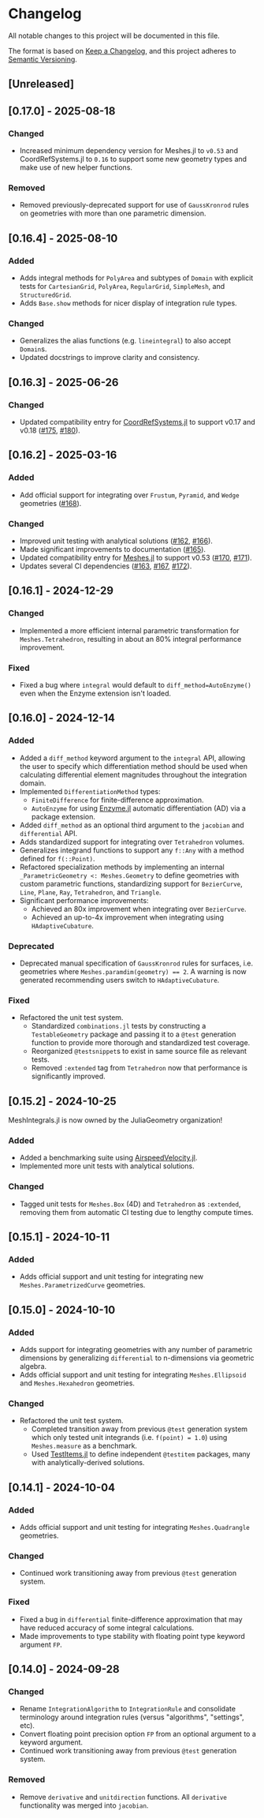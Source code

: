 # Changelog

All notable changes to this project will be documented in this file.

The format is based on [Keep a Changelog](https://keepachangelog.com/en/1.1.0/),
and this project adheres to [Semantic Versioning](https://semver.org/spec/v2.0.0.html).

## [Unreleased]


## [0.17.0] - 2025-08-18

### Changed

- Increased minimum dependency version for Meshes.jl to `v0.53` and CoordRefSystems.jl to `0.16` to support some new geometry types and make use of new helper functions.

### Removed

- Removed previously-deprecated support for use of `GaussKronrod` rules on geometries with more than one parametric dimension.


## [0.16.4] - 2025-08-10

### Added

- Adds integral methods for `PolyArea` and subtypes of `Domain` with explicit tests for `CartesianGrid`, `PolyArea`, `RegularGrid`, `SimpleMesh`, and `StructuredGrid`.
- Adds `Base.show` methods for nicer display of integration rule types.

### Changed

- Generalizes the alias functions (e.g. `lineintegral`) to also accept `Domain`s.
- Updated docstrings to improve clarity and consistency.


## [0.16.3] - 2025-06-26

### Changed

- Updated compatibility entry for [CoordRefSystems.jl](https://github.com/JuliaEarth/CoordRefSystems.jl) to support v0.17 and v0.18 ([#175](https://github.com/JuliaGeometry/MeshIntegrals.jl/pull/175), [#180](https://github.com/JuliaGeometry/MeshIntegrals.jl/pull/180)).


## [0.16.2] - 2025-03-16

### Added

- Add official support for integrating over `Frustum`, `Pyramid`, and `Wedge` geometries ([#168](https://github.com/JuliaGeometry/MeshIntegrals.jl/pull/168)).

### Changed

- Improved unit testing with analytical solutions ([#162](https://github.com/JuliaGeometry/MeshIntegrals.jl/pull/162), [#166](https://github.com/JuliaGeometry/MeshIntegrals.jl/pull/166)).
- Made significant improvements to documentation ([#165](https://github.com/JuliaGeometry/MeshIntegrals.jl/pull/165)).
- Updated compatibility entry for [Meshes.jl](https://github.com/JuliaGeometry/Meshes.jl) to support v0.53 ([#170](https://github.com/JuliaGeometry/MeshIntegrals.jl/pull/170), [#171](https://github.com/JuliaGeometry/MeshIntegrals.jl/pull/171)).
- Updates several CI dependencies ([#163](https://github.com/JuliaGeometry/MeshIntegrals.jl/pull/163), [#167](https://github.com/JuliaGeometry/MeshIntegrals.jl/pull/167), [#172](https://github.com/JuliaGeometry/MeshIntegrals.jl/pull/172)).


## [0.16.1] - 2024-12-29

### Changed

- Implemented a more efficient internal parametric transformation for `Meshes.Tetrahedron`, resulting in about an 80% integral performance improvement.

### Fixed

- Fixed a bug where `integral` would default to `diff_method=AutoEnzyme()` even when the Enzyme extension isn't loaded.


## [0.16.0] - 2024-12-14

### Added

- Added a `diff_method` keyword argument to the `integral` API, allowing the user to specify which differentiation method should be used when calculating differential element magnitudes throughout the integration domain.
- Implemented `DifferentiationMethod` types:
    - `FiniteDifference` for finite-difference approximation.
    - `AutoEnzyme` for using [Enzyme.jl](https://github.com/EnzymeAD/Enzyme.jl) automatic differentiation (AD) via a package extension.
- Added `diff_method` as an optional third argument to the `jacobian` and `differential` API.
- Adds standardized support for integrating over `Tetrahedron` volumes.
- Generalizes integrand functions to support any `f::Any` with a method defined for `f(::Point)`.
- Refactored specialization methods by implementing an internal `_ParametricGeometry <: Meshes.Geometry` to define geometries with custom parametric functions, standardizing support for `BezierCurve`, `Line`, `Plane`, `Ray`, `Tetrahedron`, and `Triangle`.
- Significant performance improvements:
  - Achieved an 80x improvement when integrating over `BezierCurve`.
  - Achieved an up-to-4x improvement when integrating using `HAdaptiveCubature`.

### Deprecated

- Deprecated manual specification of `GaussKronrod` rules for surfaces, i.e. geometries where `Meshes.paramdim(geometry) == 2`. A warning is now generated recommending users switch to `HAdaptiveCubature`.

### Fixed

- Refactored the unit test system.
  - Standardized `combinations.jl` tests by constructing a `TestableGeometry` package and passing it to a `@test` generation function to provide more thorough and standardized test coverage.
  - Reorganized `@testsnippet`s to exist in same source file as relevant tests.
  - Removed `:extended` tag from `Tetrahedron` now that performance is significantly improved.


## [0.15.2] - 2024-10-25

MeshIntegrals.jl is now owned by the JuliaGeometry organization!

### Added

- Added a benchmarking suite using [AirspeedVelocity.jl](https://github.com/MilesCranmer/AirspeedVelocity.jl).
- Implemented more unit tests with analytical solutions.

### Changed

- Tagged unit tests for `Meshes.Box` (4D) and `Tetrahedron` as `:extended`, removing them from automatic CI testing due to lengthy compute times.


## [0.15.1] - 2024-10-11

### Added

- Adds official support and unit testing for integrating new `Meshes.ParametrizedCurve` geometries.


## [0.15.0] - 2024-10-10

### Added

- Adds support for integrating geometries with any number of parametric dimensions by generalizing `differential` to n-dimensions via geometric algebra.
- Adds official support and unit testing for integrating `Meshes.Ellipsoid` and `Meshes.Hexahedron` geometries.

### Changed

- Refactored the unit test system.
    - Completed transition away from previous `@test` generation system which only tested unit integrands (i.e. `f(point) = 1.0`) using `Meshes.measure` as a benchmark.
    - Used [TestItems.jl](https://github.com/julia-vscode/TestItems.jl) to define independent `@testitem` packages, many with analytically-derived solutions.


## [0.14.1] - 2024-10-04

### Added

- Adds official support and unit testing for integrating `Meshes.Quadrangle` geometries.

### Changed

- Continued work transitioning away from previous `@test` generation system.

### Fixed

- Fixed a bug in `differential` finite-difference approximation that may have reduced accuracy of some integral calculations.
- Made improvements to type stability with floating point type keyword argument `FP`.


## [0.14.0] - 2024-09-28

### Changed

- Rename `IntegrationAlgorithm` to `IntegrationRule` and consolidate terminology around integration rules (versus "algorithms", "settings", etc).
- Convert floating point precision option `FP` from an optional argument to a keyword argument.
- Continued work transitioning away from previous `@test` generation system.

### Removed

- Remove `derivative` and `unitdirection` functions. All `derivative` functionality was merged into `jacobian`.
